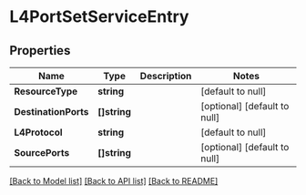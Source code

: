 # L4PortSetServiceEntry

## Properties
Name | Type | Description | Notes
------------ | ------------- | ------------- | -------------
**ResourceType** | **string** |  | [default to null]
**DestinationPorts** | **[]string** |  | [optional] [default to null]
**L4Protocol** | **string** |  | [default to null]
**SourcePorts** | **[]string** |  | [optional] [default to null]

[[Back to Model list]](../README.md#documentation-for-models) [[Back to API list]](../README.md#documentation-for-api-endpoints) [[Back to README]](../README.md)

